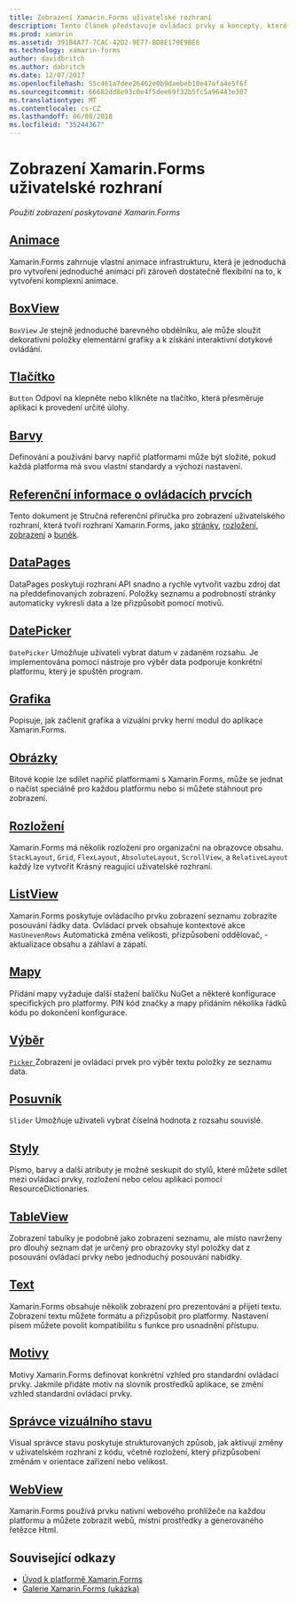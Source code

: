 ```yaml
---
title: Zobrazení Xamarin.Forms uživatelské rozhraní
description: Tento článek představuje ovládací prvky a koncepty, které lze použít při vytváření uživatelského rozhraní v aplikaci Xamarin.Forms.
ms.prod: xamarin
ms.assetid: 391B4A77-7CAC-42D2-9E77-BD8E170E9BE6
ms.technology: xamarin-forms
author: davidbritch
ms.author: dabritch
ms.date: 12/07/2017
ms.openlocfilehash: 55c461a7dee26462e0b9daebeb10e47afa4e5f6f
ms.sourcegitcommit: 66682dd8e93c0e4f5dee69f32b5fc5a96443e307
ms.translationtype: MT
ms.contentlocale: cs-CZ
ms.lasthandoff: 06/08/2018
ms.locfileid: "35244367"
---
```

# <a name="xamarinforms-user-interface-views"></a>Zobrazení Xamarin.Forms uživatelské rozhraní

_Použití zobrazení poskytované Xamarin.Forms_

## <a name="animationanimationindexmd"></a>[Animace](animation/index.md)

Xamarin.Forms zahrnuje vlastní animace infrastrukturu, která je jednoduchá pro vytvoření jednoduché animací při zároveň dostatečně flexibilní na to, k vytvoření komplexní animace.

## <a name="boxviewboxviewmd"></a>[BoxView](boxview.md)

`BoxView` Je stejně jednoduché barevného obdélníku, ale může sloužit dekorativní položky elementární grafiky a k získání interaktivní dotykové ovládání.

## <a name="buttonbuttonmd"></a>[Tlačítko](button.md)

`Button` Odpoví na klepněte nebo klikněte na tlačítko, která přesměruje aplikaci k provedení určité úlohy.

## <a name="colorscolorsmd"></a>[Barvy](colors.md)

Definování a používání barvy napříč platformami může být složité, pokud každá platforma má svou vlastní standardy a výchozí nastavení.

## <a name="controls-referencecontrolsindexmd"></a>[Referenční informace o ovládacích prvcích](controls/index.md)

Tento dokument je Stručná referenční příručka pro zobrazení uživatelského rozhraní, která tvoří rozhraní Xamarin.Forms, jako [stránky](~/xamarin-forms/user-interface/controls/pages.md), [rozložení](~/xamarin-forms/user-interface/controls/layouts.md), [zobrazení](~/xamarin-forms/user-interface/controls/views.md) a [buněk](~/xamarin-forms/user-interface/controls/cells.md).

## <a name="datapagesdatapagesindexmd"></a>[DataPages](datapages/index.md)

DataPages poskytují rozhraní API snadno a rychle vytvořit vazbu zdroj dat na předdefinovaných zobrazení. Položky seznamu a podrobností stránky automaticky vykreslí data a lze přizpůsobit pomocí motivů.

## <a name="datepickerdatepickermd"></a>[DatePicker](datepicker.md)

`DatePicker` Umožňuje uživateli vybrat datum v zadaném rozsahu. Je implementována pomocí nástroje pro výběr data podporuje konkrétní platformu, který je spuštěn program.

## <a name="graphicsgraphicsindexmd"></a>[Grafika](graphics/index.md)

Popisuje, jak začlenit grafika a vizuální prvky herní modul do aplikace Xamarin.Forms.

## <a name="imagesimagesmd"></a>[Obrázky](images.md)

Bitové kopie lze sdílet napříč platformami s Xamarin.Forms, může se jednat o načíst speciálně pro každou platformu nebo si můžete stáhnout pro zobrazení.

## <a name="layoutslayoutsindexmd"></a>[Rozložení](layouts/index.md)

Xamarin.Forms má několik rozložení pro organizační na obrazovce obsahu. `StackLayout`, `Grid`, `FlexLayout`, `AbsoluteLayout`, `ScrollView`, a `RelativeLayout` každý lze vytvořit Krásný reagující uživatelské rozhraní.

## <a name="listviewlistviewindexmd"></a>[ListView](listview/index.md)

Xamarin.Forms poskytuje ovládacího prvku zobrazení seznamu zobrazíte posouvání řádky data. Ovládací prvek obsahuje kontextové akce `HasUnevenRows` Automatická změna velikosti, přizpůsobení oddělovač, -aktualizace obsahu a záhlaví a zápatí.

## <a name="mapsmapmd"></a>[Mapy](map.md)

Přidání mapy vyžaduje další stažení balíčku NuGet a některé konfigurace specifických pro platformy. PIN kód značky a mapy přidáním několika řádků kódu po dokončení konfigurace.

## <a name="pickerpickerindexmd"></a>[Výběr](picker/index.md)

[ `Picker` ](https://developer.xamarin.com/api/type/Xamarin.Forms.Picker/) Zobrazení je ovládací prvek pro výběr textu položky ze seznamu data.

## <a name="sliderslidermd"></a>[Posuvník](slider.md)

`Slider` Umožňuje uživateli vybrat číselná hodnota z rozsahu souvislé.

## <a name="stylesstylesindexmd"></a>[Styly](styles/index.md)

Písmo, barvy a další atributy je možné seskupit do stylů, které můžete sdílet mezi ovládací prvky, rozložení nebo celou aplikaci pomocí ResourceDictionaries.

## <a name="tableviewtableviewmd"></a>[TableView](tableview.md)

Zobrazení tabulky je podobně jako zobrazení seznamu, ale místo navrženy pro dlouhý seznam dat je určený pro obrazovky styl položky dat z posouvání ovládací prvky nebo jednoduchý posouvání nabídky.

## <a name="texttextindexmd"></a>[Text](text/index.md)

Xamarin.Forms obsahuje několik zobrazení pro prezentování a přijetí textu. Zobrazení textu můžete formátu a přizpůsobit pro platformy. Nastavení písem můžete povolit kompatibilitu s funkce pro usnadnění přístupu.

## <a name="themesthemesindexmd"></a>[Motivy](themes/index.md)

Motivy Xamarin.Forms definovat konkrétní vzhled pro standardní ovládací prvky. Jakmile přidáte motiv na slovník prostředků aplikace, se změní vzhled standardní ovládací prvky.

## <a name="visual-state-managervisual-state-managermd"></a>[Správce vizuálního stavu](visual-state-manager.md)

Visual správce stavu poskytuje strukturovaných způsob, jak aktivují změny v uživatelském rozhraní z kódu, včetně rozložení, který přizpůsobení změnám v orientace zařízení nebo velikost.

## <a name="webviewwebviewmd"></a>[WebView](webview.md)

Xamarin.Forms používá prvku nativní webového prohlížeče na každou platformu a můžete zobrazit webů, místní prostředky a generovaného řetězce Html.


## <a name="related-links"></a>Související odkazy

- [Úvod k platformě Xamarin.Forms](~/xamarin-forms/get-started/introduction-to-xamarin-forms.md)
- [Galerie Xamarin.Forms (ukázka)](https://developer.xamarin.com/samples/FormsGallery/)
